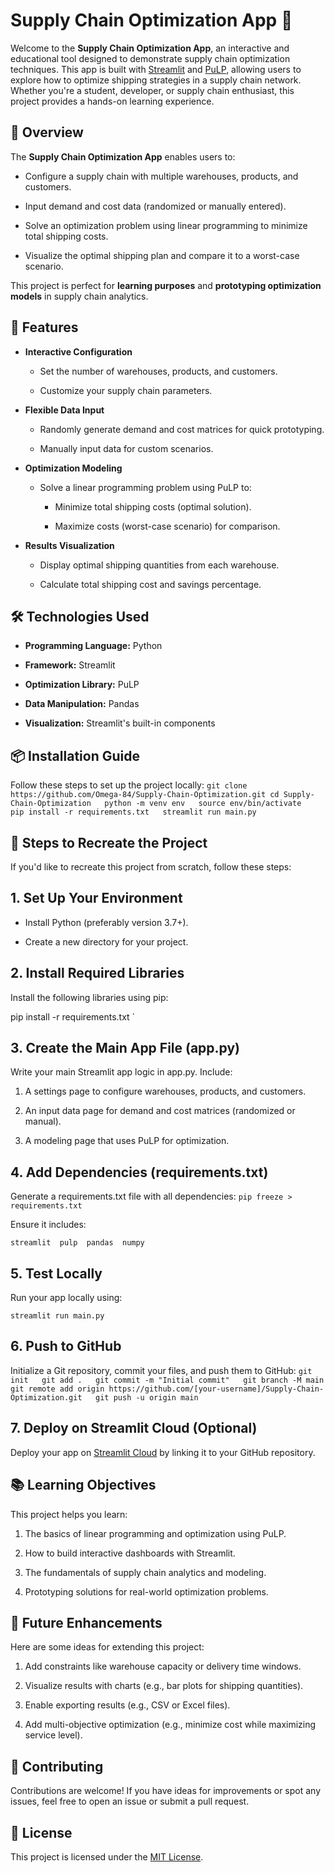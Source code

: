 Supply Chain Optimization App 🚚
================================

Welcome to the **Supply Chain Optimization App**, an interactive and educational tool designed to demonstrate supply chain optimization techniques. This app is built with [Streamlit](https://streamlit.io/) and [PuLP](https://coin-or.github.io/pulp/), allowing users to explore how to optimize shipping strategies in a supply chain network. Whether you're a student, developer, or supply chain enthusiast, this project provides a hands-on learning experience.

📖 Overview
-----------

The **Supply Chain Optimization App** enables users to:

*   Configure a supply chain with multiple warehouses, products, and customers.
    
*   Input demand and cost data (randomized or manually entered).
    
*   Solve an optimization problem using linear programming to minimize total shipping costs.
    
*   Visualize the optimal shipping plan and compare it to a worst-case scenario.
    

This project is perfect for **learning purposes** and **prototyping optimization models** in supply chain analytics.

🎯 Features
-----------

*   **Interactive Configuration**
    
    *   Set the number of warehouses, products, and customers.
        
    *   Customize your supply chain parameters.
        
*   **Flexible Data Input**
    
    *   Randomly generate demand and cost matrices for quick prototyping.
        
    *   Manually input data for custom scenarios.
        
*   **Optimization Modeling**
    
    *   Solve a linear programming problem using PuLP to:
        
        *   Minimize total shipping costs (optimal solution).
            
        *   Maximize costs (worst-case scenario) for comparison.
            
*   **Results Visualization**
    
    *   Display optimal shipping quantities from each warehouse.
        
    *   Calculate total shipping cost and savings percentage.
        

🛠️ Technologies Used
---------------------

*   **Programming Language:** Python
    
*   **Framework:** Streamlit
    
*   **Optimization Library:** PuLP
    
*   **Data Manipulation:** Pandas
    
*   **Visualization:** Streamlit's built-in components
    

📦 Installation Guide
---------------------

Follow these steps to set up the project locally:
`git clone https://github.com/Omega-84/Supply-Chain-Optimization.git
cd Supply-Chain-Optimization  
python -m venv env  
source env/bin/activate  
pip install -r requirements.txt  
streamlit run main.py`

🔄 Steps to Recreate the Project
--------------------------------

If you'd like to recreate this project from scratch, follow these steps:

1\. Set Up Your Environment
---------------------------

*   Install Python (preferably version 3.7+).
    
*   Create a new directory for your project.
    

2\. Install Required Libraries
------------------------------

Install the following libraries using pip:

pip install -r requirements.txt   `

3\. Create the Main App File (app.py)
-------------------------------------

Write your main Streamlit app logic in app.py. Include:

1.  A settings page to configure warehouses, products, and customers.
    
2.  An input data page for demand and cost matrices (randomized or manual).
    
3.  A modeling page that uses PuLP for optimization.
    

4\. Add Dependencies (requirements.txt)
---------------------------------------

Generate a requirements.txt file with all dependencies:
`pip freeze > requirements.txt`

Ensure it includes:

`streamlit  pulp  pandas  numpy   `

5\. Test Locally
----------------

Run your app locally using:

`streamlit run main.py   `

6\. Push to GitHub
------------------

Initialize a Git repository, commit your files, and push them to GitHub:
`git init  
git add .  
git commit -m "Initial commit"  
git branch -M main  
git remote add origin https://github.com/[your-username]/Supply-Chain-Optimization.git  
git push -u origin main   `

7\. Deploy on Streamlit Cloud (Optional)
----------------------------------------

Deploy your app on [Streamlit Cloud](https://share.streamlit.io/) by linking it to your GitHub repository.

📚 Learning Objectives
----------------------

This project helps you learn:

1.  The basics of linear programming and optimization using PuLP.
    
2.  How to build interactive dashboards with Streamlit.
    
3.  The fundamentals of supply chain analytics and modeling.
    
4.  Prototyping solutions for real-world optimization problems.
    

🔮 Future Enhancements
----------------------

Here are some ideas for extending this project:

1.  Add constraints like warehouse capacity or delivery time windows.
    
2.  Visualize results with charts (e.g., bar plots for shipping quantities).
    
3.  Enable exporting results (e.g., CSV or Excel files).
    
4.  Add multi-objective optimization (e.g., minimize cost while maximizing service level).
    

🤝 Contributing
---------------

Contributions are welcome! If you have ideas for improvements or spot any issues, feel free to open an issue or submit a pull request.

📜 License
----------

This project is licensed under the [MIT License](https://www.perplexity.ai/search/LICENSE).
